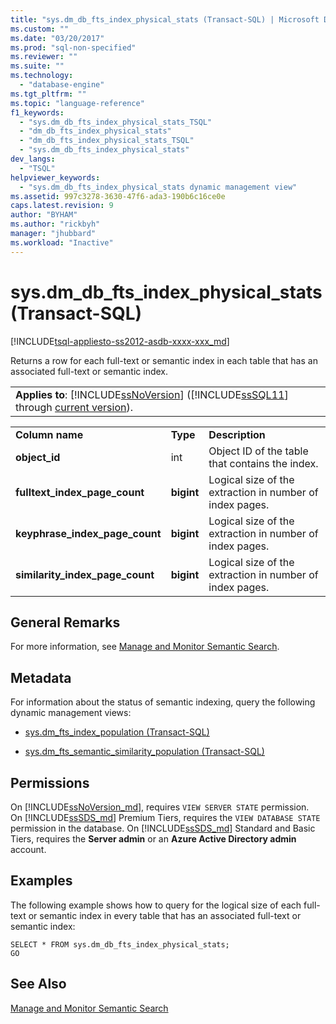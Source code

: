 ```yaml
---
title: "sys.dm_db_fts_index_physical_stats (Transact-SQL) | Microsoft Docs"
ms.custom: ""
ms.date: "03/20/2017"
ms.prod: "sql-non-specified"
ms.reviewer: ""
ms.suite: ""
ms.technology: 
  - "database-engine"
ms.tgt_pltfrm: ""
ms.topic: "language-reference"
f1_keywords: 
  - "sys.dm_db_fts_index_physical_stats_TSQL"
  - "dm_db_fts_index_physical_stats"
  - "dm_db_fts_index_physical_stats_TSQL"
  - "sys.dm_db_fts_index_physical_stats"
dev_langs: 
  - "TSQL"
helpviewer_keywords: 
  - "sys.dm_db_fts_index_physical_stats dynamic management view"
ms.assetid: 997c3278-3630-47f6-ada3-190b6c16ce0e
caps.latest.revision: 9
author: "BYHAM"
ms.author: "rickbyh"
manager: "jhubbard"
ms.workload: "Inactive"
---
```

# sys.dm_db_fts_index_physical_stats (Transact-SQL)
[!INCLUDE[tsql-appliesto-ss2012-asdb-xxxx-xxx_md](../../includes/tsql-appliesto-ss2012-asdb-xxxx-xxx-md.md)]

  Returns a row for each full-text or semantic index in each table that has an associated full-text or semantic index.  
  
||  
|-|  
|**Applies to**: [!INCLUDE[ssNoVersion](../../includes/ssnoversion-md.md)] ([!INCLUDE[ssSQL11](../../includes/sssql11-md.md)] through [current version](http://go.microsoft.com/fwlink/p/?LinkId=299658)).|  
  
||||  
|-|-|-|  
|**Column name**|**Type**|**Description**|  
|**object_id**|int|Object ID of the table that contains the index.|  
|**fulltext_index_page_count**|**bigint**|Logical size of the extraction in number of index pages.|  
|**keyphrase_index_page_count**|**bigint**|Logical size of the extraction in number of index pages.|  
|**similarity_index_page_count**|**bigint**|Logical size of the extraction in number of index pages.|  
  
## General Remarks  
 For more information, see [Manage and Monitor Semantic Search](../../relational-databases/search/manage-and-monitor-semantic-search.md).  
  
## Metadata  
 For information about the status of semantic indexing, query the following dynamic management views:  
  
-   [sys.dm_fts_index_population &#40;Transact-SQL&#41;](../../relational-databases/system-dynamic-management-views/sys-dm-fts-index-population-transact-sql.md)  
  
-   [sys.dm_fts_semantic_similarity_population &#40;Transact-SQL&#41;](../../relational-databases/system-dynamic-management-views/sys-dm-fts-semantic-similarity-population-transact-sql.md)  
  
## Permissions  
On [!INCLUDE[ssNoVersion_md](../../includes/ssnoversion-md.md)], requires `VIEW SERVER STATE` permission.   
On [!INCLUDE[ssSDS_md](../../includes/sssds-md.md)] Premium Tiers, requires the `VIEW DATABASE STATE` permission in the database. On [!INCLUDE[ssSDS_md](../../includes/sssds-md.md)] Standard and Basic Tiers, requires the  **Server admin** or an **Azure Active Directory admin** account.  

  
## Examples  
 The following example shows how to query for the logical size of each full-text or semantic index in every table that has an associated full-text or semantic index:  
  
```  
SELECT * FROM sys.dm_db_fts_index_physical_stats;  
GO  
```  
  
## See Also  
 [Manage and Monitor Semantic Search](../../relational-databases/search/manage-and-monitor-semantic-search.md)  
  
  
